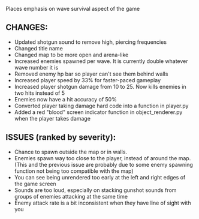 Places emphasis on wave survival aspect of the game

## CHANGES:
 - Updated shotgun sound to remove high, piercing frequencies
 - Changed title name
 - Changed map to be more open and arena-like
 - Increased enemies spawned per wave. It is currently double whatever wave number it is
 - Removed enemy hp bar so player can't see them behind walls
 - Increased player speed by 33% for faster-paced gameplay
 - Increased player shotgun damage from 10 to 25. Now kills enemies in two hits instead of 5
 - Enemies now have a hit accuracy of 50%
 - Converted player taking damage hard code into a function in player.py 
 - Added a red "blood" screen indicator function in object_renderer.py when the player takes damage

## ISSUES (ranked by severity):
- Chance to spawn outside the map or in walls.
- Enemies spawn way too close to the player, instead of around the map. (This and the previous issue are probably due to some enemy spawning function not being too compatible with the map)
- You can see being unrendered too early at the left and right edges of the game screen
- Sounds are too loud, especially on stacking gunshot sounds from groups of enemies attacking at the same time
- Enemy attack rate is a bit inconsistent when they have line of sight with you